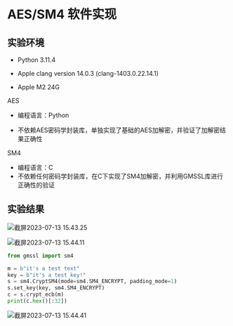 # AES/SM4 软件实现

## 实验环境

+ Python 3.11.4

+ Apple clang version 14.0.3 (clang-1403.0.22.14.1)

+ Apple M2 24G

AES

+ 编程语言：Python

+ 不依赖AES密码学封装库，单独实现了基础的AES加解密，并验证了加解密结果正确性

SM4

+ 编程语言：C
+ 不依赖任何密码学封装库，在C下实现了SM4加解密，并利用GMSSL库进行正确性的验证

## 实验结果

![截屏2023-07-13 15.43.25](https://oyrd-1313391192.cos.ap-nanjing.myqcloud.com/images/%E6%88%AA%E5%B1%8F2023-07-13%2015.43.25.png)

![截屏2023-07-13 15.44.11](https://oyrd-1313391192.cos.ap-nanjing.myqcloud.com/images/%E6%88%AA%E5%B1%8F2023-07-13%2015.44.11.png)

```python
from gmssl import sm4

m = b"it's a test text"
key = b"it's a test key!"
s = sm4.CryptSM4(mode=sm4.SM4_ENCRYPT, padding_mode=1)
s.set_key(key, sm4.SM4_ENCRYPT)
c = s.crypt_ecb(m)
print(c.hex()[:32])
```

![截屏2023-07-13 15.44.41](https://oyrd-1313391192.cos.ap-nanjing.myqcloud.com/images/%E6%88%AA%E5%B1%8F2023-07-13%2015.44.41.png)